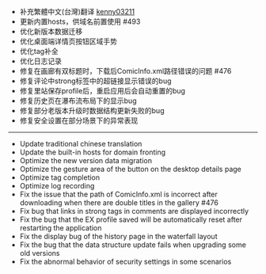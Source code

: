 - 补充繁體中文(台灣)翻译 [kenny03211](https://github.com/kenny03211)
- 更新内置hosts，供域名前置使用 #493
- 优化新版本数据迁移
- 优化桌面端详情页按钮区域手势
- 优化tag补全
- 优化日志记录
- 修复在画廊有双标题时，下载后ComicInfo.xml路径错误的问题 #476
- 修复评论中strong标签中的超链接显示错误的bug
- 修复里站保存profile后，重启应用后会自动重置的bug
- 修复历史页在瀑布流布局下的显示bug
- 修复部分老版本升级时数据结构更新失败的bug
- 修复安全设置在部分场景下的异常表现

------------------------------------------------------------------------------------------

- Update traditional chinese translation
- Update the built-in hosts for domain fronting
- Optimize the new version data migration
- Optimize the gesture area of the button on the desktop details page
- Optimize tag completion
- Optimize log recording
- Fix the issue that the path of ComicInfo.xml is incorrect after downloading when there are double titles in the gallery #476
- Fix bug that links in strong tags in comments are displayed incorrectly
- Fix the bug that the EX profile saved will be automatically reset after restarting the application
- Fix the display bug of the history page in the waterfall layout
- Fix the bug that the data structure update fails when upgrading some old versions
- Fix the abnormal behavior of security settings in some scenarios